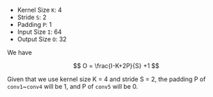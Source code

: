 
- Kernel Size ``K``: 4
- Stride ``S``: 2
- Padding ``P``: 1
- Input Size ``I``: 64
- Output Size ``O``: 32

We have 
  

$$
    O = \frac{I-K+2P}{S} +1
$$

Given that we use kernel size K = 4 and stride S = 2, the padding P of ``conv1``~``conv4`` will be 1, and P of ``conv5`` will be 0.